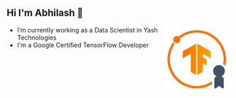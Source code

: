 ## Hi I'm Abhilash 👋

<a> <img align="Right" width="150" height="150" src="https://github.com/Abhilash11Addanki/Abhilash11Addanki/blob/main/tensorflow.png"></a>

-   I’m currently working as a Data Scientist in Yash Technologies
-   I'm a Google Certified TensorFlow Developer
